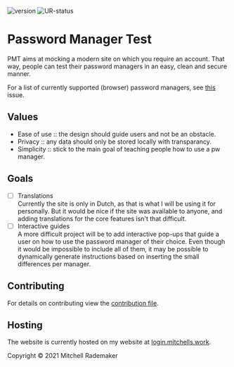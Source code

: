 ![version] ![UR-status]
# Password Manager Test

PMT aims at mocking a modern site on which you require an account. 
That way, people can test their password managers in an easy, clean and secure manner.

For a list of currently supported (browser) password managers, see [this][compatibility] issue.

## Values
- Ease of use :: the design should guide users and not be an obstacle.
- Privacy :: any data should only be stored locally with transparancy.
- Simplicity :: stick to the main goal of teaching people how to use a pw manager. 

## Goals
- [ ] Translations  
Currently the site is only in Dutch, as that is what I will be using it for personally. But it would be nice if the site was available to anyone, and adding translations for the core features isn't that difficult.
- [ ] Interactive guides  
A more difficult project will be to add interactive pop-ups that guide a user on how to use the password manager of their choice. Even though it would be impossible to include all of them, it may be possible to dynamically generate instructions based on inserting the small differences per manager.

## Contributing
For details on contributing view the [contribution file](./CONTRIBUTING.md).

## Hosting
The website is currently hosted on my website at [login.mitchells.work][login-site].

Copyright © 2021 Mitchell Rademaker  


<!-- issues -->
[compatibility]: https://github.com/Mitchell3514/PMT/issues/7

<!-- shields(.io) -->
[version]: https://img.shields.io/badge/version-v0.1.2--alpha-blue
[UR-status]: https://img.shields.io/uptimerobot/status/m788016880-1a45a6df05ee28cdbbf024cf

<!-- site links -->
[miworks-site]: https://mitchells.work
[login-site]: https://login.mitchells.work